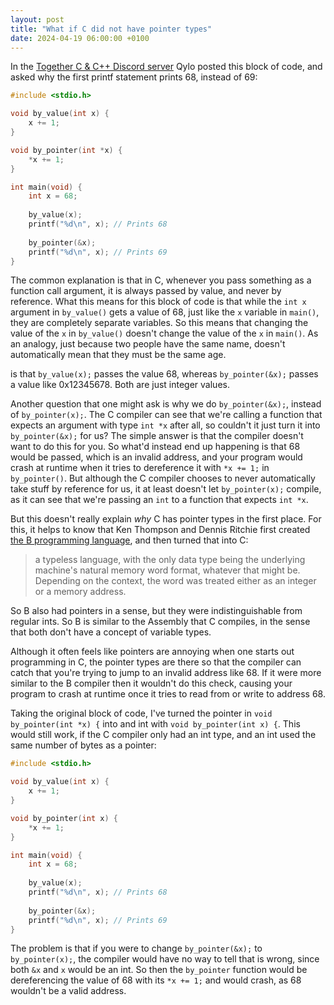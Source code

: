 ```yaml
---
layout: post
title: "What if C did not have pointer types"
date: 2024-04-19 06:00:00 +0100
---
```


In the [Together C & C++ Discord server](https://discord.gg/tccpp) Qylo posted this block of code, and asked why the first printf statement prints 68, instead of 69:

```c
#include <stdio.h>

void by_value(int x) {
    x += 1;
}

void by_pointer(int *x) {
    *x += 1;
}

int main(void) {
    int x = 68;
    
    by_value(x);
    printf("%d\n", x); // Prints 68
    
    by_pointer(&x);
    printf("%d\n", x); // Prints 69
}
```

The common explanation is that in C, whenever you pass something as a function call argument, it is always passed by value, and never by reference. What this means for this block of code is that while the `int x` argument in `by_value()` gets a value of 68, just like the `x` variable in `main()`, they are completely separate variables. So this means that changing the value of the `x` in `by_value()` doesn't change the value of the `x` in `main()`. As an analogy, just because two people have the same name, doesn't automatically mean that they must be the same age.


is that `by_value(x);` passes the value 68, whereas `by_pointer(&x);` passes a value like 0x12345678. Both are just integer values.

Another question that one might ask is why we do `by_pointer(&x);`, instead of `by_pointer(x);`. The C compiler can see that we're calling a function that expects an argument with type `int *x` after all, so couldn't it just turn it into `by_pointer(&x);` for us? The simple answer is that the compiler doesn't want to do this for you. So what'd instead end up happening is that 68 would be passed, which is an invalid address, and your program would crash at runtime when it tries to dereference it with `*x += 1;` in `by_pointer()`. But although the C compiler chooses to never automatically take stuff by reference for us, it at least doesn't let `by_pointer(x);` compile, as it can see that we're passing an `int` to a function that expects `int *x`.

But this doesn't really explain *why* C has pointer types in the first place. For this, it helps to know that Ken Thompson and Dennis Ritchie first created [the B programming language](https://en.wikipedia.org/wiki/B_(programming_language)), and then turned that into C:
> a typeless language, with the only data type being the underlying machine's natural memory word format, whatever that might be. Depending on the context, the word was treated either as an integer or a memory address.

So B also had pointers in a sense, but they were indistinguishable from regular ints. So B is similar to the Assembly that C compiles, in the sense that both don't have a concept of variable types.

Although it often feels like pointers are annoying when one starts out programming in C, the pointer types are there so that the compiler can catch that you're trying to jump to an invalid address like 68. If it were more similar to the B compiler then it wouldn't do this check, causing your program to crash at runtime once it tries to read from or write to address 68.

Taking the original block of code, I've turned the pointer in `void by_pointer(int *x) {` into and int with `void by_pointer(int x) {`. This would still work, if the C compiler only had an int type, and an int used the same number of bytes as a pointer:
```c
#include <stdio.h>

void by_value(int x) {
    x += 1;
}

void by_pointer(int x) {
    *x += 1;
}

int main(void) {
    int x = 68;
    
    by_value(x);
    printf("%d\n", x); // Prints 68
    
    by_pointer(&x);
    printf("%d\n", x); // Prints 69
}
```

The problem is that if you were to change `by_pointer(&x);` to `by_pointer(x);`, the compiler would have no way to tell that is wrong, since both `&x` and `x` would be an int. So then the `by_pointer` function would be dereferencing the value of 68 with its `*x += 1;` and would crash, as 68 wouldn't be a valid address.
